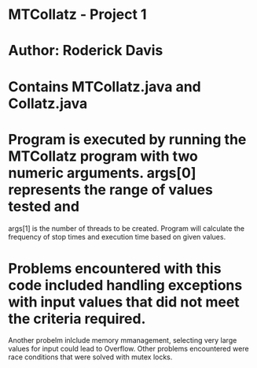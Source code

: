 # MTCollatz - Project 1

# Author: Roderick Davis

# Contains MTCollatz.java and Collatz.java

# Program is executed by running the MTCollatz program with two numeric arguments. args[0] represents the range of values tested and 
args[1] is the number of threads to be created. Program will calculate the frequency of stop times and execution time based on given values.

# Problems encountered with this code included handling exceptions with input values that did not meet the criteria required. 
Another probelm inlclude memory mmanagement, selecting very large values for input could lead to Overflow. Other problems encountered were
race conditions that were solved with mutex locks. 